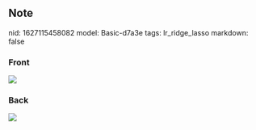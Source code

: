 ## Note
nid: 1627115458082
model: Basic-d7a3e
tags: lr_ridge_lasso
markdown: false

### Front
<img src="paste-3fdc4c78194da82643744c0589885a54c758b614.jpg">

### Back
<img src="paste-5fdadd59f2429259b36e24aaa181df6fd8804fc2.jpg">
